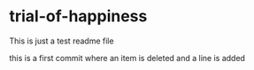 trial-of-happiness
==================
This is just a test readme file

this is a first commit where an item is deleted and a line is added
